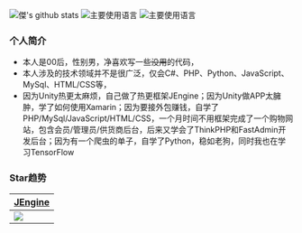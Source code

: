 ![傑's github stats](https://github-readme-stats.vercel.app/api?username=JasonXuDeveloper&hide_title=false&hide_border=true&show_icons=true&include_all_commits=true&line_height=21&theme=dracula&locale=cn)
![主要使用语言](https://github-readme-stats.vercel.app/api/top-langs/?username=JasonXuDeveloper&hide_title=false&hide_border=true&layout=compact&theme=dracula&locale=cn)
![主要使用语言](https://github-profile-trophy.vercel.app/?username=JasonXuDeveloper&theme=flat&no-frame=true&margin-w=30)

### 个人简介

- 本人是00后，性别男，净喜欢写一些~~没用~~的代码，
- 本人涉及的技术领域并不是很广泛，仅会C#、PHP、Python、JavaScript、MySql、HTML/CSS等，
- 因为Unity热更太麻烦，自己做了热更框架JEngine；因为Unity做APP太臃肿，学了如何使用Xamarin；因为要接外包赚钱，自学了PHP/MySql/JavaScript/HTML/CSS，一个月时间不用框架完成了一个购物网站，包含会员/管理员/供货商后台，后来又学会了ThinkPHP和FastAdmin开发后台；因为有一个爬虫的单子，自学了Python，稳如老狗，同时我也在学习TensorFlow

### Star趋势  

| [JEngine](https://github.com/JasonXuDeveloper/JEngine)       |
| ------------------------------------------------------------ |
| <img src="https://starchart.cc/JasonXuDeveloper/JEngine.svg"> |

